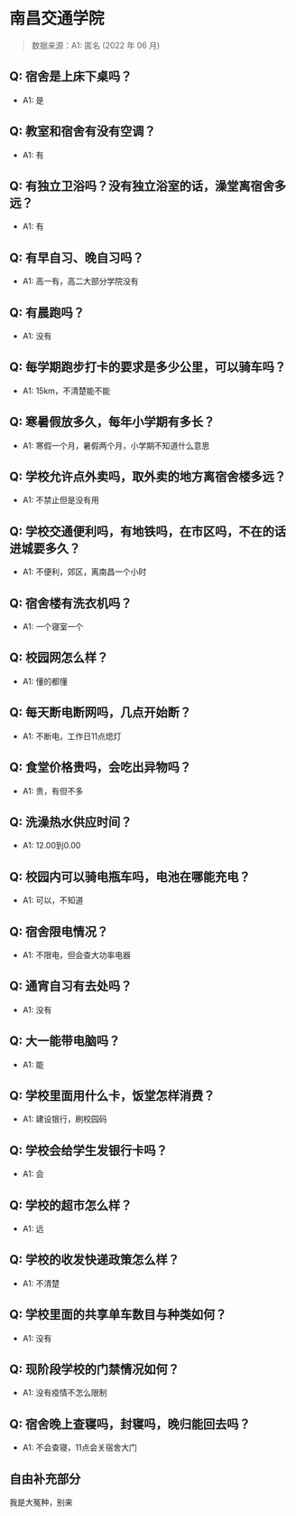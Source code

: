# 南昌交通学院

> 数据来源：A1: 匿名 (2022 年 06 月)

## Q: 宿舍是上床下桌吗？

- A1: 是

## Q: 教室和宿舍有没有空调？

- A1: 有

## Q: 有独立卫浴吗？没有独立浴室的话，澡堂离宿舍多远？

- A1: 有

## Q: 有早自习、晚自习吗？

- A1: 高一有，高二大部分学院没有

## Q: 有晨跑吗？

- A1: 没有

## Q: 每学期跑步打卡的要求是多少公里，可以骑车吗？

- A1: 15km，不清楚能不能

## Q: 寒暑假放多久，每年小学期有多长？

- A1: 寒假一个月，暑假两个月，小学期不知道什么意思

## Q: 学校允许点外卖吗，取外卖的地方离宿舍楼多远？

- A1: 不禁止但是没有用

## Q: 学校交通便利吗，有地铁吗，在市区吗，不在的话进城要多久？

- A1: 不便利，郊区，离南昌一个小时

## Q: 宿舍楼有洗衣机吗？

- A1: 一个寝室一个

## Q: 校园网怎么样？

- A1: 懂的都懂

## Q: 每天断电断网吗，几点开始断？

- A1: 不断电，工作日11点熄灯

## Q: 食堂价格贵吗，会吃出异物吗？

- A1: 贵，有但不多

## Q: 洗澡热水供应时间？

- A1: 12.00到0.00

## Q: 校园内可以骑电瓶车吗，电池在哪能充电？

- A1: 可以，不知道

## Q: 宿舍限电情况？

- A1: 不限电，但会查大功率电器

## Q: 通宵自习有去处吗？

- A1: 没有

## Q: 大一能带电脑吗？

- A1: 能

## Q: 学校里面用什么卡，饭堂怎样消费？

- A1: 建设银行，刷校园码

## Q: 学校会给学生发银行卡吗？

- A1: 会

## Q: 学校的超市怎么样？

- A1: 远

## Q: 学校的收发快递政策怎么样？

- A1: 不清楚

## Q: 学校里面的共享单车数目与种类如何？

- A1: 没有

## Q: 现阶段学校的门禁情况如何？

- A1: 没有疫情不怎么限制

## Q: 宿舍晚上查寝吗，封寝吗，晚归能回去吗？

- A1: 不会查寝，11点会关宿舍大门

## 自由补充部分

我是大冤种，别来